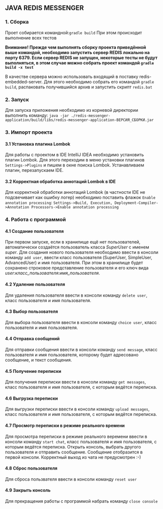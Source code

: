 ##   JAVA REDIS MESSENGER

###  1. Сборка
Проет собирается командной:`gradle build` При этом происходит выполнение всех тестов

**Внимание! Прежде чем выполнять сборку проекта приведённой выше командой, необходимо запустить сервер REDIS локально на порту 6379. Если сервер REDIS не запущен, некоторые тесты не будут выполняться, в этом случае можно собрать проект командой `gradle build -x test`**

В качестве сервера можно использовать входящий в поставку redis-embedded-server. Для этого необходимо собрать его командой `gradle build`, распаковать получившийся архив и запустить скрипт `redis.bat`

###  2. Запуск
Для запуска приложения необходимо из корневой директории выполнить команду:
`java -jar ./redis-messenger-application/build/libs/redis-messenger-application-ВЕРСИЯ_СБОРКИ.jar`

### 3. Импорт проекта
#### 3.1 Установка плагина Lombok
Для работы с проектом в IDE IntelliJ IDEA необходимо установить плагин Lombok. Для этого переходим в меню установки плагинов `Settings->Plugins` и пишем в окне поиска Lombok. Устанавливаем плагин, перезапускаем IDE.
#### 3.2 Корректная обработка аннотаций Lombok в IDE
Для корректной обработки аннотаций Lombok (в частности IDE не подсвечивает как ошибку логер) необходимо поставить флажок `Enable annotation processing`:
`Settings->Build, Execution, Deployment-Compiler->Annotation Processors->Enable annotation processing`

### 4. Работа с программой
#### 4.1 Создание пользователя
При первом запуске, если в хранилище ещё нет пользователей, автоматически создаётся пользователь класса _SuperUser_ с именем _super_. 
Для создания нового пользователя необходимо ввести в консоли команду `add user`, ввести класс пользователя (SuperUser, SimpleUser, AdvancedUser) и имя пользователя. 
При этом в хранилище будет сохранено строковое представление пользователя и его ключ вида _user:класс_пользователя:имя_пользователя_.
#### 4.2 Удаление пользователя
Для удаления пользователя ввести в консоли команду `delete user`, класс пользователя и имя пользователя.
#### 4.3 Выбор пользователя
Для выбора пользователя ввести в консоли команду `choice user`, класс пользователя и имя пользователя.
#### 4.4 Отправка сообщений
Для отправки сообщения ввести в консоли команду `send message`, класс пользователя и имя пользователя, которому будет адресовано сообщение, и текст сообщения.
#### 4.5 Получение переписки
Для получения переписки ввести в консоли команду `get messages`, класс пользователя и имя пользователя, с которым ведётся переписка.
#### 4.6 Выгрузка переписки
Для выгрузки переписки ввести в консоли команду `upload messages`, класс пользователя и имя пользователя, с которым ведётся переписка.
#### 4.7 Просмотр переписки в режиме реального времени
Для просмотра переписки в режиме реального веремени ввести в консоли команду `start chat`, класс пользователя и имя пользователя, с которым ведётся переписка.
Открыть консоль, выбрать другого пользователя и отправить сообщение. Сообщение отобразится в первой консоли. Корректный выход из чата не предусмотрен :-)
#### 4.8 Сброс пользователя
Для сброса пользвателя ввести в консоли команду `reset user`
#### 4.9 Закрыть консоль
Для прекращения работы с программой набрать команду `close console`